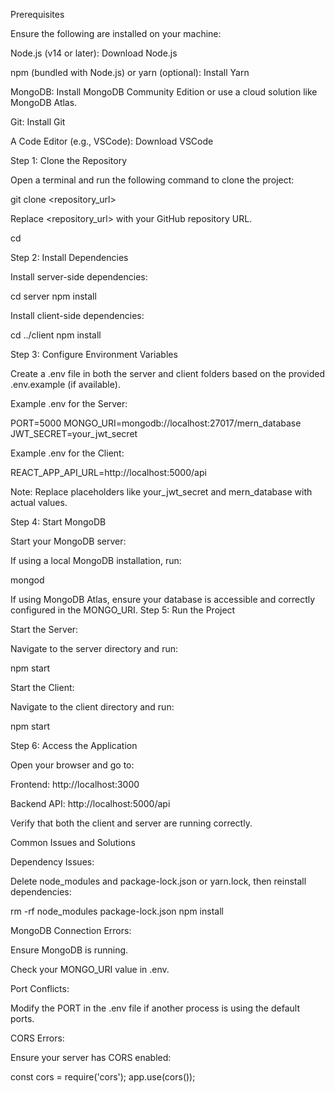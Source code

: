 Prerequisites

Ensure the following are installed on your machine:

Node.js (v14 or later): Download Node.js

npm (bundled with Node.js) or yarn (optional): Install Yarn

MongoDB: Install MongoDB Community Edition or use a cloud solution like MongoDB Atlas.

Git: Install Git

A Code Editor (e.g., VSCode): Download VSCode

Step 1: Clone the Repository

Open a terminal and run the following command to clone the project:

git clone <repository_url>

Replace <repository_url> with your GitHub repository URL.

cd <project-folder>

Step 2: Install Dependencies

Install server-side dependencies:

cd server
npm install

Install client-side dependencies:

cd ../client
npm install

Step 3: Configure Environment Variables

Create a .env file in both the server and client folders based on the provided .env.example (if available).

Example .env for the Server:

PORT=5000
MONGO_URI=mongodb://localhost:27017/mern_database
JWT_SECRET=your_jwt_secret

Example .env for the Client:

REACT_APP_API_URL=http://localhost:5000/api

Note: Replace placeholders like your_jwt_secret and mern_database with actual values.

Step 4: Start MongoDB

Start your MongoDB server:

If using a local MongoDB installation, run:

mongod

If using MongoDB Atlas, ensure your database is accessible and correctly configured in the MONGO_URI.
Step 5: Run the Project

Start the Server:

Navigate to the server directory and run:

npm start

Start the Client:

Navigate to the client directory and run:

npm start

Step 6: Access the Application

Open your browser and go to:

Frontend: http://localhost:3000

Backend API: http://localhost:5000/api

Verify that both the client and server are running correctly.

Common Issues and Solutions

Dependency Issues:

Delete node_modules and package-lock.json or yarn.lock, then reinstall dependencies:

rm -rf node_modules package-lock.json
npm install

MongoDB Connection Errors:

Ensure MongoDB is running.

Check your MONGO_URI value in .env.

Port Conflicts:

Modify the PORT in the .env file if another process is using the default ports.

CORS Errors:

Ensure your server has CORS enabled:

const cors = require('cors');
app.use(cors());

